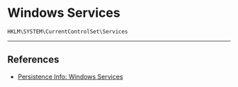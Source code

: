 # Windows Services

```
HKLM\SYSTEM\CurrentControlSet\Services
```

---
## References

- [Persistence Info: Windows Services](https://persistence-info.github.io/Data/services.html)